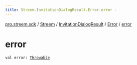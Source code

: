 ```yaml
---
title: Streem.InvitationDialogResult.Error.error - 
---
```


[pro.streem.sdk](../../../index.html) / [Streem](../../index.html) / [InvitationDialogResult](../index.html) / [Error](index.html) / [error](./error.html)

# error

`val error: `[`Throwable`](https://kotlinlang.org/api/latest/jvm/stdlib/kotlin/-throwable/index.html)